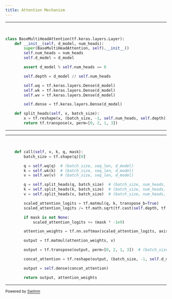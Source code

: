 ```yaml
---
title: Attention Mechanism
---
```

<SwmSnippet path="/BaseTransformer/BaseTransformerModules/attention_mechanism.py" line="4">

---

&nbsp;

```python
class BaseMultiHeadAttention(tf.keras.layers.Layer):
    def __init__(self, d_model, num_heads):
        super(BaseMultiHeadAttention, self).__init__()
        self.num_heads = num_heads
        self.d_model = d_model

        assert d_model % self.num_heads == 0

        self.depth = d_model // self.num_heads

        self.wq = tf.keras.layers.Dense(d_model)
        self.wk = tf.keras.layers.Dense(d_model)
        self.wv = tf.keras.layers.Dense(d_model)

        self.dense = tf.keras.layers.Dense(d_model)

    def split_heads(self, x, batch_size):
        x = tf.reshape(x, (batch_size, -1, self.num_heads, self.depth))
        return tf.transpose(x, perm=[0, 2, 1, 3])
```

---

</SwmSnippet>

<SwmSnippet path="/BaseTransformer/BaseTransformerModules/attention_mechanism.py" line="24">

---

&nbsp;

```python
    def call(self, v, k, q, mask):
        batch_size = tf.shape(q)[0]

        q = self.wq(q)  # (batch_size, seq_len, d_model)
        k = self.wk(k)  # (batch_size, seq_len, d_model)
        v = self.wv(v)  # (batch_size, seq_len, d_model)

        q = self.split_heads(q, batch_size)  # (batch_size, num_heads, seq_len_q, depth)
        k = self.split_heads(k, batch_size)  # (batch_size, num_heads, seq_len_k, depth)
        v = self.split_heads(v, batch_size)  # (batch_size, num_heads, seq_len_v, depth)

        scaled_attention_logits = tf.matmul(q, k, transpose_b=True)
        scaled_attention_logits /= tf.math.sqrt(tf.cast(self.depth, tf.float32))

        if mask is not None:
            scaled_attention_logits += (mask * -1e9)  

        attention_weights = tf.nn.softmax(scaled_attention_logits, axis=-1)

        output = tf.matmul(attention_weights, v)

        output = tf.transpose(output, perm=[0, 2, 1, 3])  # (batch_size, seq_len, num_heads, depth)

        concat_attention = tf.reshape(output, (batch_size, -1, self.d_model))

        output = self.dense(concat_attention)

        return output, attention_weights
```

---

</SwmSnippet>

<SwmMeta version="3.0.0" repo-id="Z2l0aHViJTNBJTNBQ1M0Nzk2JTNBJTNBQWxleFQxNDM=" repo-name="CS4796"><sup>Powered by [Swimm](https://app.swimm.io/)</sup></SwmMeta>
